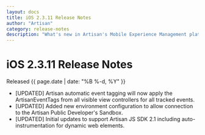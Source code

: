 ```yaml
---
layout: docs
title: iOS 2.3.11 Release Notes
author: "Artisan"
category: release-notes
description: "What's new in Artisan's Mobile Experience Management platform."
---
```

# iOS 2.3.11 Release Notes

Released {{ page.date | date: "%B %-d, %Y" }}

* [UPDATED] Artisan automatic event tagging will now apply the ArtisanEventTags from all visible view controllers for all tracked events.
* [UPDATED] Added new environment configuration to allow connection to the Artisan Public Developer's Sandbox.
* [UPDATED] Initial updates to support Artisan JS SDK 2.1 including auto-instrumentation for dynamic web elements.
